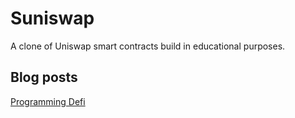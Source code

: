 # Suniswap
A clone of Uniswap smart contracts build in educational purposes.

## Blog posts
[Programming Defi](https://learnblockchain.cn/column/64)